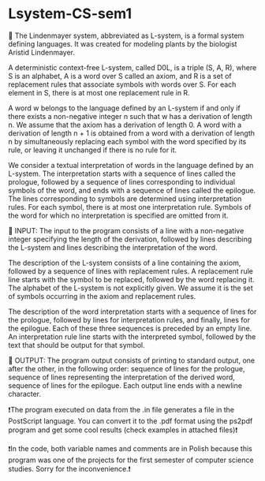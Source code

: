 # Lsystem-CS-sem1

🧩 The Lindenmayer system, abbreviated as L-system, is a formal system defining languages. It was created for modeling plants by the biologist Aristid Lindenmayer.

A deterministic context-free L-system, called D0L, is a triple (S, A, R), where S is an alphabet, A is a word over S called an axiom, and R is a set of replacement rules that associate symbols with words over S. For each element in S, there is at most one replacement rule in R.

A word w belongs to the language defined by an L-system if and only if there exists a non-negative integer n such that w has a derivation of length n. We assume that the axiom has a derivation of length 0. A word with a derivation of length n + 1 is obtained from a word with a derivation of length n by simultaneously replacing each symbol with the word specified by its rule, or leaving it unchanged if there is no rule for it.

We consider a textual interpretation of words in the language defined by an L-system. The interpretation starts with a sequence of lines called the prologue, followed by a sequence of lines corresponding to individual symbols of the word, and ends with a sequence of lines called the epilogue. The lines corresponding to symbols are determined using interpretation rules. For each symbol, there is at most one interpretation rule. Symbols of the word for which no interpretation is specified are omitted from it.

🧩 INPUT:
The input to the program consists of a line with a non-negative integer specifying the length of the derivation, followed by lines describing the L-system and lines describing the interpretation of the word.

The description of the L-system consists of a line containing the axiom, followed by a sequence of lines with replacement rules. A replacement rule line starts with the symbol to be replaced, followed by the word replacing it. The alphabet of the L-system is not explicitly given. We assume it is the set of symbols occurring in the axiom and replacement rules.

The description of the word interpretation starts with a sequence of lines for the prologue, followed by lines for interpretation rules, and finally, lines for the epilogue. Each of these three sequences is preceded by an empty line. An interpretation rule line starts with the interpreted symbol, followed by the text that should be output for that symbol.

🧩 OUTPUT:
The program output consists of printing to standard output, one after the other, in the following order:
sequence of lines for the prologue,
sequence of lines representing the interpretation of the derived word,
sequence of lines for the epilogue.
Each output line ends with a newline character.

❗️The program executed on data from the .in file generates a file in the PostScript language. You can convert it to the .pdf format using the ps2pdf program and get some cool results (check examples in attached files)❗️

❗In the code, both variable names and comments are in Polish because this program was one of the projects for the first semester of computer science studies. Sorry for the inconvenience.❗️
